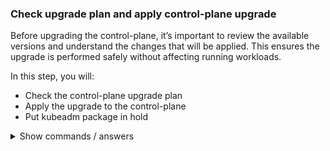 ### Check upgrade plan and apply control-plane upgrade

Before upgrading the control-plane, it’s important to review the available versions and understand the changes that will be applied. This ensures the upgrade is performed safely without affecting running workloads.

In this step, you will:

- Check the control-plane upgrade plan
- Apply the upgrade to the control-plane
- Put kubeadm package in hold

<details>
<summary>Show commands / answers</summary>
<p>

```bash
# Check available upgrade versions
sudo kubeadm upgrade plan

# Apply upgrade to the control-plane
sudo kubeadm upgrade apply 1.33.5

# We lock the kubeadm package
sudo apt-mark hold kubeadm
```

</p>
</details>
